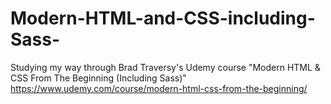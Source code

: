 # Modern-HTML-and-CSS-including-Sass-
Studying my way through Brad Traversy's Udemy course "Modern HTML &amp; CSS From The Beginning (Including Sass)"  https://www.udemy.com/course/modern-html-css-from-the-beginning/
